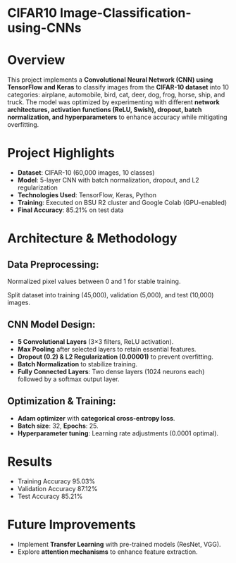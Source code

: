 # CIFAR10 Image-Classification-using-CNNs

# Overview
This project implements a **Convolutional Neural Network (CNN) using TensorFlow and Keras** to classify images from the **CIFAR-10 dataset** into 10 categories: airplane, automobile, bird, cat, deer, dog, frog, horse, ship, and truck. The model was optimized by experimenting with different **network architectures, activation functions (ReLU, Swish), dropout, batch normalization, and hyperparameters** to enhance accuracy while mitigating overfitting.

# Project Highlights

- **Dataset**: CIFAR-10 (60,000 images, 10 classes)
- **Model**: 5-layer CNN with batch normalization, dropout, and L2 regularization
- **Technologies Used**: TensorFlow, Keras, Python
- **Training**: Executed on BSU R2 cluster and Google Colab (GPU-enabled)
- **Final Accuracy**: 85.21% on test data

# Architecture & Methodology

## Data Preprocessing:

Normalized pixel values between 0 and 1 for stable training.

Split dataset into training (45,000), validation (5,000), and test (10,000) images.

## CNN Model Design:
- **5 Convolutional Layers** (3×3 filters, ReLU activation).
- **Max Pooling** after selected layers to retain essential features.
- **Dropout (0.2) & L2 Regularization (0.00001)** to prevent overfitting.
- **Batch Normalization** to stabilize training.
- **Fully Connected Layers**: Two dense layers (1024 neurons each) followed by a softmax output layer.

## Optimization & Training:
- **Adam optimizer** with **categorical cross-entropy loss**.
- **Batch size**: 32, **Epochs**: 25.
- **Hyperparameter tuning**: Learning rate adjustments (0.0001 optimal).

# Results

- Training Accuracy	95.03%
- Validation Accuracy	87.12%
- Test Accuracy	85.21%

# Future Improvements
- Implement **Transfer Learning** with pre-trained models (ResNet, VGG).
- Explore **attention mechanisms** to enhance feature extraction.
